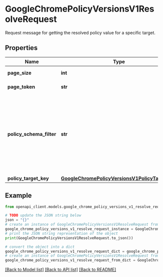 # GoogleChromePolicyVersionsV1ResolveRequest

Request message for getting the resolved policy value for a specific target.

## Properties

Name | Type | Description | Notes
------------ | ------------- | ------------- | -------------
**page_size** | **int** | The maximum number of policies to return, defaults to 100 and has a maximum of 1000. | [optional] 
**page_token** | **str** | The page token used to retrieve a specific page of the request. | [optional] 
**policy_schema_filter** | **str** | Required. The schema filter to apply to the resolve request. Specify a schema name to view a particular schema, for example: chrome.users.ShowLogoutButton Wildcards are supported, but only in the leaf portion of the schema name. Wildcards cannot be used in namespace directly. Please read https://developers.google.com/chrome/policy/guides/policy-schemas for details on schema namespaces. For example: Valid: \&quot;chrome.users.*\&quot;, \&quot;chrome.users.apps.*\&quot;, \&quot;chrome.printers.*\&quot; Invalid: \&quot;*\&quot;, \&quot;*.users\&quot;, \&quot;chrome.*\&quot;, \&quot;chrome.*.apps.*\&quot; | [optional] 
**policy_target_key** | [**GoogleChromePolicyVersionsV1PolicyTargetKey**](GoogleChromePolicyVersionsV1PolicyTargetKey.md) |  | [optional] 

## Example

```python
from openapi_client.models.google_chrome_policy_versions_v1_resolve_request import GoogleChromePolicyVersionsV1ResolveRequest

# TODO update the JSON string below
json = "{}"
# create an instance of GoogleChromePolicyVersionsV1ResolveRequest from a JSON string
google_chrome_policy_versions_v1_resolve_request_instance = GoogleChromePolicyVersionsV1ResolveRequest.from_json(json)
# print the JSON string representation of the object
print(GoogleChromePolicyVersionsV1ResolveRequest.to_json())

# convert the object into a dict
google_chrome_policy_versions_v1_resolve_request_dict = google_chrome_policy_versions_v1_resolve_request_instance.to_dict()
# create an instance of GoogleChromePolicyVersionsV1ResolveRequest from a dict
google_chrome_policy_versions_v1_resolve_request_from_dict = GoogleChromePolicyVersionsV1ResolveRequest.from_dict(google_chrome_policy_versions_v1_resolve_request_dict)
```
[[Back to Model list]](../README.md#documentation-for-models) [[Back to API list]](../README.md#documentation-for-api-endpoints) [[Back to README]](../README.md)


